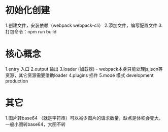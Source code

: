 # 初始化创建
1.创建文件，安装依赖（webpack webpack-cli）
2.添加文件，编写配置文件
3.打包命令：npm run build

# 核心概念
1.entry 入口
2.output 输出
3.loader (加载器) - webpack本身只能处理js,json等资源，其它资源需要借助loader
4.plugins 插件
5.mode 模式
  development
  production


# 其它
1.图片转base64 （就是字符串）可以减少图片的请求数量，缺点是体积会变大，一般小图转base64，大图不转

